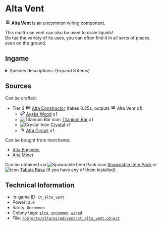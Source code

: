 # Alta Vent

<img src="https://raw.githubusercontent.com/Ceterai/Enternia/main/objects/alta/wired/vent/icon.png" alt="Alta Vent icon" loading="lazy" width="auto" height="16px"/> **Alta Vent** is an uncommon wiring component.

This multi-use vent can also be used to drain liquids!  
Do tue the variety of its uses, you can often find it in all sorts of places, even on the ground.

## Ingame

<details markdown="1"><summary>Species descriptions: (Expand 8 items)</summary>

- Alta: A vent. Great for circulation of gasses and liquids. A must-have, especially in the underground levels.
- Apex: This is designed to ventilate the air, and also drain water away.
- Avian: This will drain away water, good for keeping my feathers dry!
- Floran: Drainsss take away water.
- Glitch: Impressed. This drains away water with ease.
- Human: This'll drain that water away fast!
- Hylotl: A useful device for draining water away. For those who like that.
- Novakid: This'll get rid of that pesky water!

</details>

## Sources

Can be crafted:

- Tier 2 ![ ](https://raw.githubusercontent.com/Ceterai/Enternia/main/objects/alta/crafting/constructor/icon2.png) [Alta Constructor](https://ceterai.github.io/MyEnternia/Wiki/AltaConstructor) (takes 0.25s, outputs <img src="https://raw.githubusercontent.com/Ceterai/Enternia/main/objects/alta/wired/vent/icon.png" alt="Alta Vent icon" loading="lazy" width="auto" height="16px"/> Alta Vent x*1*):
  - <img src="https://raw.githubusercontent.com/Ceterai/Enternia/main/items/generic/crafting/ct_ayaka_wood.png" alt="Ayaka Wood icon" loading="lazy" width="auto" height="16px"/> [Ayaka Wood](https://ceterai.github.io/MyEnternia/Wiki/AyakaWood) x*1*
  - <img src="https://starbounder.org/mediawiki/images/9/94/Titanium_Bar.png" alt="Titanium Bar icon" loading="lazy" width="14px" height="13px"/> [Titanium Bar](https://starbounder.org/Titanium_Bar) x*1*
  - <img src="https://starbounder.org/mediawiki/images/3/31/Crystal.png" alt="Crystal icon" loading="lazy" width="12px" height="16px"/> [Crystal](https://starbounder.org/Crystal) x*1*
  - <img src="https://raw.githubusercontent.com/Ceterai/Enternia/main/objects/alta/wired/circuit/icon.png" alt="Alta Circuit icon" loading="lazy" width="auto" height="16px"/> [Alta Circuit](https://ceterai.github.io/MyEnternia/Wiki/AltaCircuit) x*1*

Can be bought from merchants:

- [Alta Engineer](https://ceterai.github.io/MyEnternia/Wiki/AltaEngineer)
- [Alta Miner](https://ceterai.github.io/MyEnternia/Wiki/AltaMiner)

Can be obtained via <img src="https://raw.githubusercontent.com/Silverfeelin/Starbound-SpawnableItemPack/master/interface/sip/iconSmall.png" alt="Spawnable Item Pack icon" width="18" height="14"/> [Spawnable Item Pack](https://steamcommunity.com/sharedfiles/filedetails/?id=733665104) or <img src="https://steamuserimages-a.akamaihd.net/ugc/263843960696222713/3EC9A7C005541F7D577EBCB8C5736B4EFC9973D6/" alt="icon" width="8" height="12"/> [Tabula Rasa](https://community.playstarbound.com/resources/the-tabula-rasa.3222/) (if you have any of them installed).

## Technical Information

- In-game ID: `ct_alta_vent`
- Power: `2.0`
- Rarity: `Uncommon`
- Colony tags: [`alta`](https://ceterai.github.io/MyEnternia/Wiki/Tags/Alta), [`uncommon`](https://ceterai.github.io/MyEnternia/Wiki/Tags/Uncommon), [`wired`](https://ceterai.github.io/MyEnternia/Wiki/Tags/Wired)
- File: [`/objects/alta/wired/vent/ct_alta_vent.object`](https://github.com/Ceterai/Enternia/blob/main/objects/alta/wired/vent/ct_alta_vent.object)
